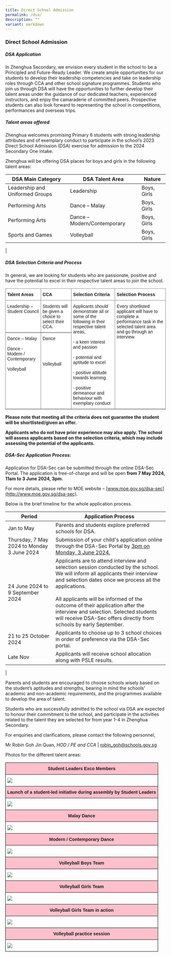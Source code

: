 ```yaml
---
title: Direct School Admission
permalink: /dsa/
description: ""
variant: markdown
---
```

### Direct School Admission

##### DSA Application
In Zhenghua Secondary, we envision every student in the school to be a Principled and Future-Ready Leader. We create ample opportunities for our students to develop their leadership competencies and take on leadership roles through CCA and other school signature programmes. Students who join us through DSA will have the opportunities to further develop their talent areas under the guidance of our dedicated teachers, experienced instructors, and enjoy the camaraderie of committed peers. Prospective students can also look forward to representing the school in competitions, performances and overseas trips.

##### Talent areas offered
Zhenghua welcomes promising Primary 6 students with strong leadership attributes and of exemplary conduct to participate in the school’s 2023 Direct School Admission (DSA) exercise for admission to the 2024 Secondary One intake.

Zhenghua will be offering DSA places for boys and girls in the following talent areas:

| DSA Main Category | DSA Talent Area | Nature |
|---|---|---|
| Leadership and Uniformed Groups | Leadership | Boys, Girls |
| Performing Arts | Dance – Malay | Boys, Girls |
| Performing Arts | Dance – Modern/Contemporary | Boys, Girls |
| Sports and Games | Volleyball | Boys, Girls |
|

##### DSA Selection Criteria&nbsp;and Process
In general, we are looking for students who are passionate, positive and have the potential to excel in their respective talent areas to join the school.

<style type="text/css">
.tg  {border-collapse:collapse;border-spacing:0;}
.tg td{border-color:black;border-style:solid;border-width:1px;font-family:Arial, sans-serif;font-size:14px;
  overflow:hidden;padding:10px 5px;word-break:normal;}
.tg th{border-color:black;border-style:solid;border-width:1px;font-family:Arial, sans-serif;font-size:14px;
  font-weight:normal;overflow:hidden;padding:10px 5px;word-break:normal;}
.tg .tg-jxgv{background-color:#FFF;border-color:inherit;text-align:left;vertical-align:top}
.tg .tg-pdeq{background-color:#FFF;border-color:inherit;font-weight:bold;text-align:left;vertical-align:top}
</style>
<table class="tg">
<thead>
  <tr>
    <th class="tg-pdeq"><span style="font-weight:700;font-style:inherit">Talent Areas</span></th>
    <th class="tg-pdeq"><span style="font-weight:700;font-style:inherit">CCA</span></th>
    <th class="tg-pdeq"><span style="font-weight:700;font-style:inherit">Selection Criteria</span></th>
    <th class="tg-pdeq"><span style="font-weight:700;font-style:inherit">Selection Process</span></th>
  </tr>
</thead>
<tbody>
  <tr>
    <td class="tg-jxgv" rowspan="4"><span style="font-weight:inherit;font-style:inherit">Leadership – Student Council</span></td>
    <td class="tg-jxgv" rowspan="4"><span style="font-weight:inherit;font-style:inherit">Students will be given a choice to select their CCA.</span><br></td>
    <td class="tg-jxgv" rowspan="7"><span style="font-weight:inherit;font-style:inherit">Applicants should demonstrate all or some of the following in their respective talent areas,</span><br><br><span style="font-weight:inherit;font-style:inherit">- a keen interest and passion</span><br><br><span style="font-weight:inherit;font-style:inherit">- potential and aptitude to excel</span><br><br><span style="font-weight:inherit;font-style:inherit">- positive attitude towards learning</span><br><br><span style="font-weight:inherit;font-style:inherit">- positive demeanour and behaviour with exemplary conduct</span></td>
    <td class="tg-jxgv" rowspan="7"><span style="font-weight:inherit;font-style:inherit">Every shortlisted applicant will have to complete a performance task in the selected talent area and go through an interview.</span></td>
  </tr>
  <tr>
  </tr>
  <tr>
  </tr>
  <tr>
  </tr>
  <tr>
    <td class="tg-jxgv" rowspan="3"><span style="font-weight:inherit;font-style:inherit">Dance – Malay</span><br><br><span style="font-weight:inherit;font-style:inherit">Dance - Modern / Contemporary</span><br><br><span style="font-weight:inherit;font-style:inherit">Volleyball</span></td>
    <td class="tg-jxgv" rowspan="3"><span style="font-weight:inherit;font-style:inherit">Dance</span><br><br><br><br><br><span style="font-weight:inherit;font-style:inherit">Volleyball</span></td>
  </tr>
  <tr>
  </tr>
  <tr>
  </tr>
</tbody>
</table>


**Please note that meeting all the criteria does not guarantee the student will be shortlisted/given an offer.**

**Applicants who do not have prior experience may also apply. The school will assess applicants based on the selection criteria, which may include assessing the potential of the applicants.**

##### DSA-Sec Application Process:
Application for DSA-Sec can be submitted through the online DSA-Sec Portal. The application is free-of-charge and will be open&nbsp;**from 7 May 2024, 11am to 3 June 2024, 3pm.**

For more details, please refer to MOE website –&nbsp;[www.moe.gov.sg/dsa-sec](http://www.moe.gov.sg/dsa-sec).

Below is the brief timeline for the whole application process.

| Period | Application Process |
|---|---|
| Jan to May | Parents and students explore preferred schools for DSA. |
| Thursday, 7 May 2024 to Monday 3 June 2024 | Submission of your child's application online through the DSA-Sec Portal by <u>3pm on Monday, 3 June 2024.</u> |
| 24 June 2024 to 9 September 2024 | Applicants are to attend interview and selection session conducted by the school. We will inform all applicants their interview and selection dates once we process all the applications. <br><br>All applicants will be informed of the outcome of their application after the interview and selection. Selected students will receive DSA-Sec offers directly from schools by early September. |
| 21 to 25 October 2024 | Applicants to choose up to 3 school choices in order of preference via the DSA-Sec portal. |
| Late Nov | Applicants will receive school allocation along with PSLE results. |
|

Parents and students are encouraged to choose schools wisely based on the student’s aptitudes and strengths, bearing in mind the schools’ academic and non-academic requirements, and the programmes available to develop the area of talent.

Students who are successfully admitted to the school via DSA are expected to honour their commitment to the school, and participate in the activities related to the talent they are selected for from year 1-4 in Zhenghua Secondary.

For enquiries and clarifications, please contact the following personnel,


Mr Robin Goh Jin Quan, *HOD / PE and CCA* | [robin_goh@schools.gov.sg](robin_goh@schools.gov.sg)

Photos for the different talent areas:

<table class="tg">
  <tbody>
		<tr>
		<td align="middle" bgcolor="pink"><b>Student Leaders Exco Members</b></td>
  </tr>
	<tr>
		<td><img src="/images/DSA_1_Exco_Members.jpg"></td>
  </tr>
				<tr>
		<td align="middle" bgcolor="pink"><b>Launch of a student-led initiative during assembly by Student Leaders</b></td>
  </tr>
	<tr>
		<td><img src="/images/DSA_2_Launch_of_a_student_led_initiative_during_assembly.jpg"></td>
  </tr>
				<tr>
		<td align="middle" bgcolor="pink"><b>Malay Dance</b></td>
  </tr>
	<tr>
		<td><img src="/images/DSA_3_Dance___Malay.jpg"></td>
  </tr>
				<tr>
		<td align="middle" bgcolor="pink"><b>Modern / Contemporary Dance</b></td>
  </tr>
	<tr>
		<td><img src="/images/DSA_4_Dance___Modern_Contemporary.jpg"></td>
  </tr>
				<tr>
		<td align="middle" bgcolor="pink"><b>Volleyball Boys Team</b></td>
  </tr>
	<tr>
		<td><img src="/images/DSA_5_Volleyball___Boys_Team.jpg"></td>
  </tr>
				<tr>
		<td align="middle" bgcolor="pink"><b>Volleyball Girls Team</b></td>
  </tr>
	<tr>
		<td><img src="/images/DSA_6_Volleyball___Girls_Team.jpg"></td>
  </tr>
				<tr>
		<td align="middle" bgcolor="pink"><b>Volleyball Girls Team in action</b></td>
  </tr>
	<tr>
		<td><img src="/images/DSA_7_Volleyball_Girls_team_in_action.jpg"></td>
  </tr>
				<tr>
		<td align="middle" bgcolor="pink"><b>Volleyball practice session</b></td>
  </tr>
	<tr>
		<td><img src="/images/dsa_volleyball_1.jpg"></td>
  </tr>
</tbody></table>